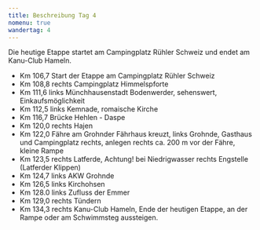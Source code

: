 ```yaml
---
title: Beschreibung Tag 4
nomenu: true
wandertag: 4
---
```


Die heutige Etappe startet am Campingplatz Rühler Schweiz und endet am Kanu-Club Hameln.

- Km 106,7 Start der Etappe am Campingplatz Rühler Schweiz
-	Km 108,8 rechts Campingplatz Himmelspforte
-	Km 111,6 links Münchhausenstadt Bodenwerder, sehenswert, Einkaufsmöglichkeit
-	Km 112,5 links Kemnade, romaische Kirche
- Km 116,7 Brücke Hehlen - Daspe
-	Km 120,0 rechts Hajen
-	Km 122,0 Fähre am Grohnder Fährhaus kreuzt, links Grohnde, Gasthaus und Campingplatz rechts, anlegen rechts ca. 200 m vor der Fähre, kleine Rampe
-	Km 123,5 rechts Latferde, Achtung! bei Niedrigwasser rechts Engstelle (Latferder Klippen)
-	Km 124,7 links AKW Grohnde
-	Km 126,5 links Kirchohsen
-	Km 128.0 links Zufluss der Emmer
-	Km 129,0 rechts Tündern
-	Km 134,3 rechts Kanu-Club Hameln, Ende der heutigen Etappe, an der Rampe oder am Schwimmsteg aussteigen.

